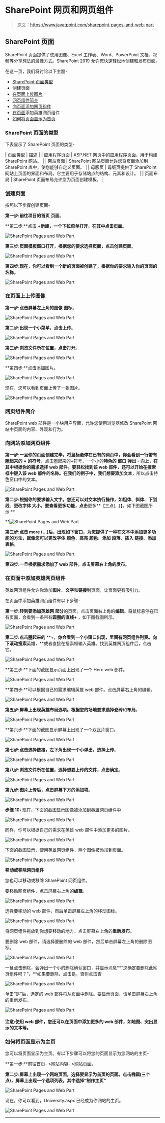 # SharePoint 网页和网页组件

> 原文：<https://www.javatpoint.com/sharepoint-pages-and-web-part>

## SharePoint 页面

SharePoint 页面提供了使用图像、Excel 工作表、Word、PowerPoint 文档、视频等分享想法的最佳方式。SharePoint 2019 允许您快速轻松地创建和发布页面。

在这一页，我们将讨论以下主题-

*   [SharePoint 页面类型](#Types)
*   [创建页面](#Create)
*   [在页面上传图片](#Upload)
*   [网页组件简介](#Introduction)
*   [向页面添加网页组件](#Add-web)
*   [在页面](#Add-HERO)添加英雄网页组件
*   [如何将页面显示为首页](#How)

### SharePoint 页面的类型

下表显示了 SharePoint 页面的类型-

| 页面类型 | 描述 |
| 应用程序页面 | ASP.NET 网页中的应用程序页面，用于构建 SharePoint 网站。 |
| 网站页面 | SharePoint 网站页面允许您将页面添加到 SharePoint 库中，使您能够自定义页面。 |
| 母版页 | 母版页提供了 SharePoint 网站上页面的界面和布局。它主要用于存储站点的结构、元素和设计。 |
| 页面布局 | SharePoint 页面布局允许您为页面创建模板。 |

### 创建页面

按照以下步骤创建页面-

**第一步:**前往项目的**首页** **页面**。

**第二步:**点击 **+新建，**一个下拉菜单打开，在其中点击**页面**。

![SharePoint Pages and Web Part](img/0fe42244c1a5f4aa38ffd925fd8a8e2e.png)

**第三步:**页面模板窗口打开，根据您的要求选择页面，点击**创建页面**。

![SharePoint Pages and Web Part](img/e073359d37cb5f996c43b5415c9b2787.png)

**第四步:**现在，你可以看到一个新的页面被创建了，根据你的要求输入你的页面的**名称。**

![SharePoint Pages and Web Part](img/2732cfa92ef90dd115badac220e3a346.png)

### 在页面上上传图像

**第一步:**点击屏幕左上角的**图像** **图标**。

![SharePoint Pages and Web Part](img/785ab0235d0b428b23ff34c37ecb9539.png)

**第二步:**出现一个小菜单，点击**上传**。

![SharePoint Pages and Web Part](img/79cd90522fd29b1ec09a557965fcc7af.png)

**第三步:**浏览文件所在位置，点击**打开**。

![SharePoint Pages and Web Part](img/e5706d7dec6bb9a9bb23901562cf0470.png)

**第四步:**点击添加图片。

![SharePoint Pages and Web Part](img/5ad0e5550bd8e671574abbb4401c7b9c.png)

现在，您可以看到页面上传了一张图片。

![SharePoint Pages and Web Part](img/6a8463cdea4461fa0ae3dadbaa71031d.png)

### 网页组件简介

SharePoint web 部件是一小块用户界面，允许您使用浏览器修改 SharePoint 网站中页面的内容、外观和行为。

### 向网站添加网页组件

**第一步:**一旦你的页面创建完毕，将鼠标悬停在已有的网页中，你会看到一行带有**圈起来的** **+** **的符号**，点击圈起来的+符号，一个小的**特色的** **窗口** **弹出** - **向上，**在其中根据你的需求选择 web 部件。要轻松找到该 web 部件，还可以开始在搜索框中键入该 web 部件的名称。在我们的例子中，我们想要添加**文本**，所以点击特色窗口中的文本。

![SharePoint Pages and Web Part](img/b2fc35c30a87f934a9c51cb45313193c.png)

**第二步:**根据你的要求输入文字。您还可以对文本执行操作，如**粗体**、**斜体**、**下划线**、**更改******字体** **大小**。要查看更多功能，点击**更多**【三点(…)】，如下图截图所示:**

**![SharePoint Pages and Web Part](img/f0549b8c550afbc1f26505788b6b2980.png)

**第三步:**点击 more (…)后，出现如下窗口，为您提供了一种在文本中添加更多功能的方法，就像您可以更改**字体** **颜色**、**高亮** **颜色**、**添加** **段落**、**插入** **链接**、**添加** **表格**。

![SharePoint Pages and Web Part](img/32ab9fe29eca572c4487b83698f6be18.png)

**第四步:**一旦根据需求添加了 web 部件，点击屏幕右上角的**发布**。

### 在页面中添加英雄网页组件

英雄网页组件允许你添加**图片**、**文字**和**链接**到页面，让页面更有吸引力。

在页面中添加英雄网页组件有以下步骤-

**第一步:**转到要添加**英雄网** **部分**的页面。点击页面右上角的**编辑**。将鼠标悬停在已有页面，会看到一条带有**圆圈的直线+** ，如下图截图所示。

![SharePoint Pages and Web Part](img/ac61e8996c25be4702b73316b5f1f982.png)

**第二步:**点击**圈起来的** **+，**你会看到一个小窗口出现，里面有网页组件列表。向下滚动搜索**英雄，**或者直接在搜索框输入英雄。找到英雄网页组件后，点击它。

![SharePoint Pages and Web Part](img/d4fe8627b5e12d25093cc971bb8ad717.png)

**第三步:**下面的截图显示页面上出现了一个 Hero web 部件。

![SharePoint Pages and Web Part](img/a970378eaeede4ad5cd003d1e888f5e8.png)

**第四步:**可以根据自己的需求编辑英雄 web 部件。点击屏幕右上角的编辑。

![SharePoint Pages and Web Part](img/de48224627c7e7eaab2ac6a3253c783f.png)

**第五步:**屏幕上出现英雄布局选项。根据您的场地要求选择**瓷砖**和**布局**。

![SharePoint Pages and Web Part](img/0dc2e95d4e706355efdbfcf9f46889cc.png)

**第六步:**下面的截图显示屏幕上出现了一个双瓦片窗口。

![SharePoint Pages and Web Part](img/706c078d432f26c260a6cc20987ebcca.png)

**第七步:**点击选择链接，左下角出现一个小弹出，选择**上传**。

![SharePoint Pages and Web Part](img/625ddce62cbce78638821ad7e759d4ef.png)

**第八步:**浏览文件所在位置，选择想要上传的文件，点击**确定**。

![SharePoint Pages and Web Part](img/58ca2df544d812d793de92dea21b9618.png)

**第九步:**图片上传后，点击屏幕下方的**添加项**。

![SharePoint Pages and Web Part](img/ccc564b921e3ea122ff5640e2b938a95.png)

**步骤 10:** 现在，下面的截图显示图像被添加到英雄网页组件中

![SharePoint Pages and Web Part](img/a03fe99f4c50e8f9592bd494c0c74aa7.png)

同样，你可以根据自己的需求在英雄 web 部件中添加更多的图片。

![SharePoint Pages and Web Part](img/1e161a7d2c0698498a1dcaa6af13e2b1.png)

下面的截图显示，使用英雄网页组件，两个图像被添加到页面。

![SharePoint Pages and Web Part](img/1311f6c4cd3da5836c855c0e994ad21a.png)

**移动或移除网页组件**

您也可以移动或移除 SharePoint 网页组件。

要移动网页组件，点击屏幕右上角的**编辑**。

![SharePoint Pages and Web Part](img/a28a2631cbe21633efee3119bcd851df.png)

选择要移动的 web 部件，然后单击屏幕左上角的移动图标。

![SharePoint Pages and Web Part](img/37a58690feddf4f60102498bcbd2aadc.png)

将网页组件拖放到你想要移动的地方，点击屏幕右上角的**重新发布**。

要删除 web 部件，请选择要删除的 web 部件，然后单击屏幕左上角的删除图标。

![SharePoint Pages and Web Part](img/cd3d3a1ae7971ebab6cdf3f80afcbaba.png)

一旦点击删除，会弹出一个小的删除确认窗口，并显示消息**“您确定要删除此网页组件吗？”，**如果要删除，点击是，否则点击否

![SharePoint Pages and Web Part](img/c0aa43e548e7961d880d61af5a55961d.png)

单击“是”后，选定的 web 部件将从页面中删除。要显示页面，请单击屏幕右上角的重新发布。

![SharePoint Pages and Web Part](img/484fe0d1c190253fd519db2ecf74d77a.png)

#### 注意:使用 web 部件，您还可以在页面中添加更多的 web 部件，如地图、突出显示的文本等。

### 如何将页面显示为主页

您可以将页面显示为主页。有以下步骤可以将您的页面显示为您网站的主页-

**第一步:**前往首页- >网站内容- >网站页面。

**第二步:**屏幕上出现一个网站页面，选择要显示为首页的页面。点击椭圆(三个点)，屏幕上出现一个选项列表，其中选择**“制作主页”**

![SharePoint Pages and Web Part](img/3fd4f7ad4683c6ef355ed8b31761030c.png)

现在，你可以看到，University.aspx 已经成为你网站的主页。

![SharePoint Pages and Web Part](img/d8f29cce5e8e2ec94e8400f9bd0bc3b0.png)

* * ***